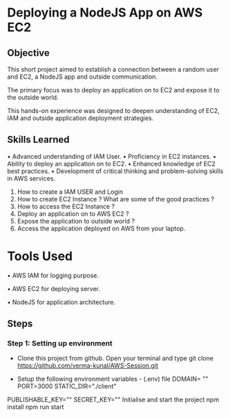# Deploying a NodeJS App on AWS EC2


## Objective

This short project aimed to establish a connection between a random user and EC2, a NodeJS app and outside communication. 

The primary focus was to  deploy an application on to EC2 and expose it to the outside world. 

This hands-on experience was designed to deepen understanding of EC2, IAM and outside application deployment strategies.


## Skills Learned

•	Advanced understanding of IAM User.
•	Proficiency in EC2 instances.
•	Ability to deploy an application on to EC2.
•	Enhanced knowledge of EC2 best practices.
•	Development of critical thinking and problem-solving skills in AWS services.

1. How to create a IAM USER and Login 
2. How to create EC2 Instance ? What are some of the good practices ?
3. How to access the EC2 Instance ?
4. Deploy an application on to AWS EC2 ?
5. Expose the application to outside world ?
6. Access the application deployed on AWS from your laptop.

# Tools Used

•	AWS IAM for logging purpose.

•	AWS EC2 for deploying server.

•	NodeJS for application architecture.


## Steps


### Step 1: Setting up environment

- Clone this project from github. Open your terminal and type git clone https://github.com/verma-kunal/AWS-Session.git

- Setup the following environment variables - (.env) file
DOMAIN= ""
PORT=3000
STATIC_DIR="./client"

PUBLISHABLE_KEY=""
SECRET_KEY=""
Initialise and start the project
npm install
npm run start


